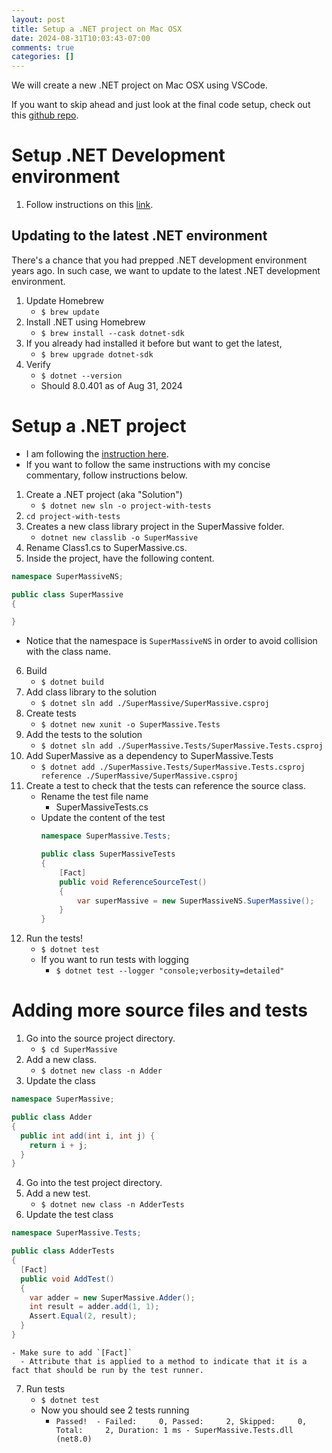 ```yaml
---
layout: post
title: Setup a .NET project on Mac OSX
date: 2024-08-31T10:03:43-07:00
comments: true
categories: []
---
```


We will create a new .NET project on Mac OSX using VSCode.

If you want to skip ahead and just look at the final code setup, check out this [github repo](https://github.com/serv/csharp-project-setup).

# Setup .NET Development environment

1. Follow instructions on this [link](https://dev.to/rusydy/setting-up-net-on-macos-a-step-by-step-guide-14db).

## Updating to the latest .NET environment 

There's a chance that you had prepped .NET development environment years ago. In such case, we want to update to the latest .NET development environment.

1. Update Homebrew
    - `$ brew update`
2. Install .NET using Homebrew
    - `$ brew install --cask dotnet-sdk`
3. If you already had installed it before but want to get the latest,
    - `$ brew upgrade dotnet-sdk`
4. Verify
    - `$ dotnet --version`
    - Should 8.0.401 as of Aug 31, 2024

# Setup a .NET project

- I am following the [instruction here](https://learn.microsoft.com/en-us/dotnet/core/testing/unit-testing-with-dotnet-test).
- If you want to follow the same instructions with my concise commentary, follow instructions below.

1. Create a .NET project (aka "Solution")
    - `$ dotnet new sln -o project-with-tests`
2. `cd project-with-tests`
3. Creates a new class library project in the SuperMassive folder.
    - `dotnet new classlib -o SuperMassive`
4. Rename Class1.cs to SuperMassive.cs.
5. Inside the project, have the following content.
  ```csharp
  namespace SuperMassiveNS;

  public class SuperMassive
  {

  }
  ```
  - Notice that the namespace is `SuperMassiveNS` in order to avoid collision with the class name.
6. Build
    - `$ dotnet build`
7. Add class library to the solution
    - `$ dotnet sln add ./SuperMassive/SuperMassive.csproj`
8. Create tests
    - `$ dotnet new xunit -o SuperMassive.Tests`
9. Add the tests to the solution
    - `$ dotnet sln add ./SuperMassive.Tests/SuperMassive.Tests.csproj`
10. Add SuperMassive as a dependency to SuperMassive.Tests
    - `$ dotnet add ./SuperMassive.Tests/SuperMassive.Tests.csproj reference ./SuperMassive/SuperMassive.csproj`  
11. Create a test to check that the tests can reference the source class.
    - Rename the test file name
      - SuperMassiveTests.cs
    - Update the content of the test
      ```csharp
      namespace SuperMassive.Tests;

      public class SuperMassiveTests
      {
          [Fact]
          public void ReferenceSourceTest()
          {
              var superMassive = new SuperMassiveNS.SuperMassive();
          }
      }
      ```
12. Run the tests!
    - `$ dotnet test`
    - If you want to run tests with logging
      - `$ dotnet test --logger "console;verbosity=detailed"`

# Adding more source files and tests

1. Go into the source project directory.
    - `$ cd SuperMassive`
2. Add a new class.
    - `$ dotnet new class -n Adder`
3. Update the class
  ```csharp
  namespace SuperMassive;

  public class Adder
  {
    public int add(int i, int j) {
      return i + j;
    }
  }
  ```
4. Go into the test project directory.
5. Add a new test.
    - `$ dotnet new class -n AdderTests`
6. Update the test class
  ```csharp
  namespace SuperMassive.Tests;

  public class AdderTests
  {
    [Fact]
    public void AddTest()
    {
      var adder = new SuperMassive.Adder();
      int result = adder.add(1, 1);
      Assert.Equal(2, result);
    }
  }
  ```
    - Make sure to add `[Fact]`
      - Attribute that is applied to a method to indicate that it is a fact that should be run by the test runner.
7. Run tests
    - `$ dotnet test`
    - Now you should see 2 tests running
      - `Passed!  - Failed:     0, Passed:     2, Skipped:     0, Total:     2, Duration: 1 ms - SuperMassive.Tests.dll (net8.0)`

